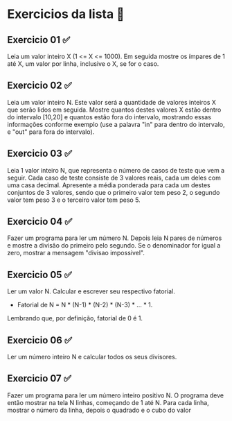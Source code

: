 
# Exercicios da lista 📝

## Exercicio 01 ✅

Leia um valor inteiro X (1 <= X <= 1000). Em seguida mostre os ímpares de 1 até X, um valor por linha, inclusive o X, se for o caso.

## Exercicio 02 ✅

Leia um valor inteiro N. Este valor será a quantidade de valores inteiros X que serão lidos em seguida. Mostre quantos destes valores X estão dentro do intervalo [10,20] e quantos estão fora do intervalo, mostrando essas informações conforme exemplo (use a palavra "in" para dentro do intervalo, e "out" para fora do intervalo).

## Exercicio 03 ✅

Leia 1 valor inteiro N, que representa o número de casos de teste que vem a seguir. Cada caso de teste consiste de 3 valores reais, cada um deles com uma casa decimal. Apresente a média ponderada para cada um destes conjuntos de 3 valores, sendo que o primeiro valor tem peso 2, o segundo valor tem peso 3 e o terceiro valor tem peso 5.

## Exercicio 04 ✅

Fazer um programa para ler um número N. Depois leia N pares de números e mostre a divisão do primeiro pelo segundo. Se o denominador for igual a zero, mostrar a mensagem "divisao impossivel".

## Exercicio 05 ✅

Ler um valor N. Calcular e escrever seu respectivo fatorial.

 + Fatorial de N = N * (N-1) * (N-2) * (N-3) * ... * 1.

Lembrando que, por definição, fatorial de 0 é 1.

## Exercicio 06 ✅

Ler um número inteiro N e calcular todos os seus divisores.

## Exercicio 07 ✅

Fazer um programa para ler um número inteiro positivo N. O programa deve então mostrar na tela N linhas, começando de 1 até N. Para cada linha, mostrar o número da linha, depois o quadrado e o cubo do valor